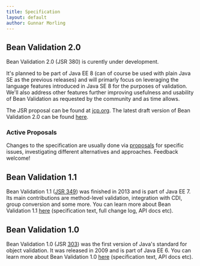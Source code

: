 ```yaml
---
title: Specification
layout: default
author: Gunnar Morling
---
```


## Bean Validation 2.0

Bean Validation 2.0 (JSR 380) is curently under development.

It's planned to be part of Java EE 8 (can of course be used with plain Java SE as the previous releases) and will primarly focus on leveraging the language features introduced in Java SE 8 for the purposes of validation.
We'll also address other features further improving usefulness and usability of Bean Validation as requested by the community and as time allows.

The JSR proposal can be found at [jcp.org](https://www.jcp.org/en/jsr/detail?id=380).
The latest draft version of Bean Validation 2.0 can be found [here](/latest-draft).

### Active Proposals

Changes to the specification are usually done via [proposals](/proposals) for specific issues, investigating different alternatives and approaches.
Feedback welcome!

## Bean Validation 1.1

Bean Validation 1.1 ([JSR 349](https://www.jcp.org/en/jsr/detail?id=349)) was finished in 2013 and is part of Java EE 7.
Its main contributions are method-level validation, integration with CDI, group conversion and some more.
You can learn more about Bean Validation 1.1 [here](/1.1) (specification text, full change log, API docs etc).

## Bean Validation 1.0

Bean Validation 1.0 (JSR [303](https://www.jcp.org/en/jsr/detail?id=303)) was the first version of Java's standard for object validation.
It was released in 2009 and is part of Java EE 6.
You can learn more about Bean Validation 1.0 [here](/1.0) (specification text, API docs etc).
